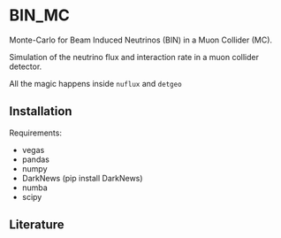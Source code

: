 # BIN_MC

Monte-Carlo for Beam Induced Neutrinos (BIN) in a Muon Collider (MC).

Simulation of the neutrino flux and interaction rate in a muon collider detector.

All the magic happens inside `nuflux` and `detgeo`



## Installation

Requirements:
* vegas
* pandas
* numpy
* DarkNews (pip install DarkNews)
* numba
* scipy


## Literature